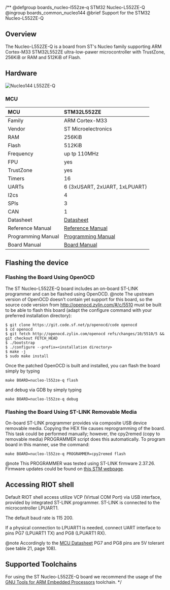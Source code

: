 /**
@defgroup    boards_nucleo-l552ze-q STM32 Nucleo-L552ZE-Q
@ingroup     boards_common_nucleo144
@brief       Support for the STM32 Nucleo-L552ZE-Q

## Overview

The Nucleo-L552ZE-Q is a board from ST's Nucleo family supporting ARM Cortex-M33
STM32L552ZE ultra-low-pawer microcontroller with TrustZone, 256KiB or RAM and 512KiB
of Flash.

## Hardware

![Nucleo144 L552ZE-Q](https://www.st.com/bin/ecommerce/api/image.PF267817.en.feature-description-include-personalized-no-cpn-large.jpg)

### MCU

| MCU          | STM32L552ZE                  |
|:-------------|:-----------------------------|
| Family       | ARM Cortex-M33               |
| Vendor       | ST Microelectronics          |
| RAM          | 256KiB                       |
| Flash        | 512KiB                       |
| Frequency    | up tp 110MHz                 |
| FPU          | yes                          |
| TrustZone    | yes                          |
| Timers       | 16                           |
| UARTs        | 6 (3xUSART, 2xUART, 1xLPUART)|
| I2cs         | 4                            |
| SPIs         | 3                            |
| CAN          | 1                            |
| Datasheet    | [Datasheet](https://www.st.com/resource/en/datasheet/stm32l552ze.pdf)|
| Reference Manual | [Reference Manual](https://www.st.com/resource/en/reference_manual/dm00346336-stm32l552xx-and-stm32l562xx-advanced-arm-based-32-bit-mcus-stmicroelectronics.pdf)|
| Programming Manual | [Programming Manual](https://www.st.com/resource/en/programming_manual/pm0264-stm32-cortexm33-mcus-programming-manual-stmicroelectronics.pdf)|
| Board Manual | [Board Manual](https://www.st.com/resource/en/user_manual/dm00615305-stm32l5-nucleo-144-board-mb1361-stmicroelectronics.pdf)|

## Flashing the device

### Flashing the Board Using OpenOCD

The ST Nucleo-L552ZE-Q board includes an on-board ST-LINK programmer and can be
flashed using OpenOCD.
@note The upstream version of OpenOCD doesn't contain yet support for this board,
so the source code version from http://openocd.zylin.com/#/c/5510
must be built to be able to flash this board (adapt the configure command with
your preferred installation directory):

```
$ git clone https://git.code.sf.net/p/openocd/code openocd
$ cd openocd
$ git fetch http://openocd.zylin.com/openocd refs/changes/10/5510/5 && git checkout FETCH_HEAD
$ ./bootstrap
$ ./configure --prefix=<installation directory>
$ make -j
$ sudo make install
```

Once the patched OpenOCD is built and installed, you can flash the board simply
by typing

```
make BOARD=nucleo-l552ze-q flash
```

and debug via GDB by simply typing
```
make BOARD=nucleo-l552ze-q debug
```

### Flashing the Board Using ST-LINK Removable Media

On-board ST-LINK programmer provides via composite USB device removable media.
Copying the HEX file causes reprogramming of the board. This task
could be performed manually; however, the cpy2remed (copy to removable
media) PROGRAMMER script does this automatically. To program board in
this manner, use the command:
```
make BOARD=nucleo-l552ze-q PROGRAMMER=cpy2remed flash
```
@note This PROGRAMMER was tested using ST-LINK firmware 2.37.26. Firmware updates
could be found on [this STM webpage](https://www.st.com/en/development-tools/stsw-link007.html).

## Accessing RIOT shell

Default RIOT shell access utilize VCP (Virtual COM Port) via USB interface,
provided by integrated ST-LINK programmer. ST-LINK is connected to the
microcontroller LPUART1.

The default baud rate is 115 200.

If a physical connection to LPUART1 is needed, connect UART interface to pins
PG7 (LPUART1 TX) and PG8 (LPUART1 RX).

@note Accordingly to the [MCU Datasheet](https://www.st.com/resource/en/datasheet/stm32l552ze.pdf)
PG7 and PG8 pins are 5V tolerant (see table 21, page 108).

## Supported Toolchains

For using the ST Nucleo-L552ZE-Q board we recommend the usage of the
[GNU Tools for ARM Embedded Processors](https://launchpad.net/gcc-arm-embedded)
toolchain.
 */
